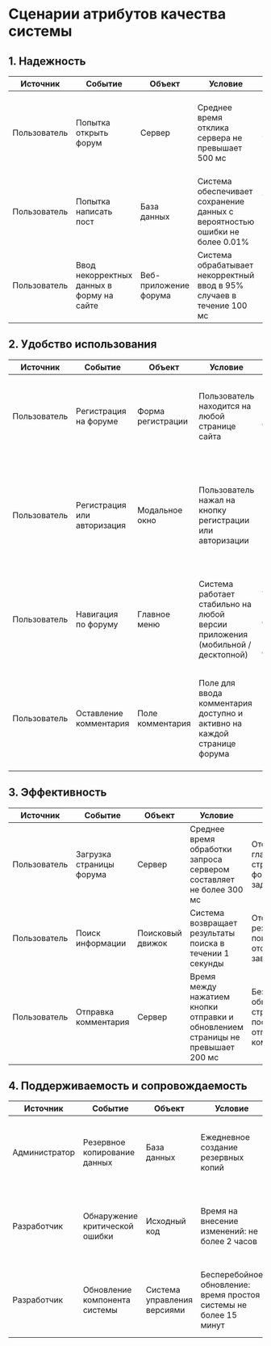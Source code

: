 # Сценарии атрибутов качества системы

## 1. Надежность  

| Источник     | Событие                                   | Объект                | Условие                                                                     | Реакция                                                               | Мера                                                                            |
| ------------ | ----------------------------------------- | --------------------- | --------------------------------------------------------------------------- | --------------------------------------------------------------------- | ------------------------------------------------------------------------------- |
| Пользователь | Попытка открыть форум                     | Сервер                | Среднее время отклика сервера не превышает 500 мс                           | Отображение главной страницы форума в течении 1 секунды после запроса | Время отклика сервера в миллисекундах                                           |
| Пользователь | Попытка написать пост                     | База данных           | Система обеспечивает сохранение данных с вероятностью ошибки не более 0.01% | Сохранение текста поста без потерь в базе данных в 99.99% случаев     | Вероятность ошибки сохранения данных                                            |
| Пользователь | Ввод некорректных данных в форму на сайте | Веб-приложение форума | Система обрабатывает некорректный ввод в 95% случаев в течение 100 мс       | Отображение сообщения об ошибке с указанием проблемы в 100% случаев   | Процент успешной обработки некорректного ввода, время обработки в миллисекундах |

## 2. Удобство использования 

| Источник     | Событие                     | Объект            | Условие                                                                        | Реакция                                                                                                      | Мера                                                                                                     |
| ------------ | --------------------------- | ----------------- | ------------------------------------------------------------------------------ | ------------------------------------------------------------------------------------------------------------ | -------------------------------------------------------------------------------------------------------- |
| Пользователь | Регистрация на форуме       | Форма регистрации | Пользователь находится на любой странице сайта                                 | Кнопка регистрации находится в прямой доступности пользователя (не более 1-го действия)                      | Количество действий пользователя                                                                         |
| Пользователь | Регистрация или авторизация | Модальное окно    | Пользователь нажал на кнопку регистрации или авторизации                       | Модальное окно с формой открывается не более чем за 300 мс с анимацией и адаптацией под мобильные устройства | Время открытия формы                                                                                     |
| Пользователь | Навигация по форуму         | Главное меню      | Система работает стабильно на любой версии приложения (мобильной / десктопной) | Переход к любому разделу форума должен занимать не больше двух действий пользователя                         | Количество действий пользователя                                                                         |
| Пользователь | Оставление комментария      | Поле комментария  | Поле для ввода комментария доступно и активно на каждой странице форума        | Ввод и отправка комментария без перезагрузки страницы                                                        | Доступность поля для комментария на страницах, отсутствие перезагрузки страницы при отправке комментария |

## 3. Эффективность  

| Источник     | Событие                  | Объект           | Условие                                                                         | Реакция                                                     | Мера                                       |
| ------------ | ------------------------ | ---------------- | ------------------------------------------------------------------------------- | ----------------------------------------------------------- | ------------------------------------------ |
| Пользователь | Загрузка страницы форума | Сервер           | Среднее время обработки запроса сервером составляет не более 300 мс             | Отображение главной страницы форума без задержек            | Время загрузки страницы в миллисекундах    |
| Пользователь | Поиск информации         | Поисковый движок | Система возвращает результаты поиска в течении 1 секунды                        | Отображение результатов поиска с отсутствием зависаний      | Время выполнения поиска в миллисекундах    |
| Пользователь | Отправка комментария     | Сервер           | Время между нажатием кнопки отправки и обновлением страницы не превышает 200 мс | Беззадержное обновление страницы после отправки комментария | Время отправки комментария в миллисекундах |

## 4. Поддерживаемость и сопровождаемость

| Источник      | Событие                        | Объект                      | Условие                                                           | Реакция                                                           | Мера                                                                 |
| ------------- | ------------------------------ | --------------------------- | ----------------------------------------------------------------- | ----------------------------------------------------------------- | -------------------------------------------------------------------- |
| Администратор | Резервное копирование данных   | База данных                 | Ежедневное создание резервных копий                               | Создание резервной копии базы данных без ошибок                   | Количество успешно созданных резервных копий за определенных период  |
| Разработчик   | Обнаружение критической ошибки | Исходный код                | Время на внесение изменений: не более 2 часов                     | Эффективное внесение изменений без нарушения стабильности системы | Время, затраченное на внесение изменений, процент успешных изменений |
| Разработчик   | Обновление компонента системы  | Система управления версиями | Бесперебойное обновление: время простоя системы не более 15 минут | Успешное обновление с возможностью отката изменений               | Время простоя системы при обновлении, процент успешных обновлений    |